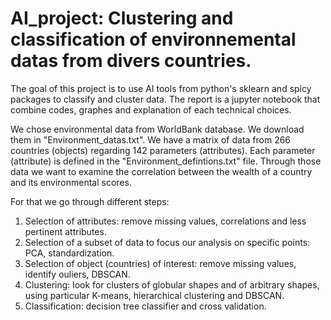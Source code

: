 # AI_project: Clustering and classification of environnemental datas from divers countries.

The goal of this project is to use AI tools from python's sklearn and spicy packages to classify and cluster data.
The report is a jupyter notebook that combine codes, graphes and explanation of each technical choices. 

We chose environmental data from WorldBank database. We download them in "Environment_datas.txt".
We have a matrix of data from 266 countries (objects) regarding 142 parameters (attributes).
Each parameter (attribute) is defined in the "Environment_defintions.txt" file. 
Through those data we want to examine the correlation between the wealth of a country and its environmental scores. 

For that we go through different steps: 
1. Selection of attributes: remove missing values, correlations and less pertinent attributes. 
2. Selection of a subset of data to focus our analysis on specific points: PCA, standardization.
3. Selection of object (countries) of interest: remove missing values, identify ouliers, DBSCAN.
4. Clustering: look for clusters of globular shapes and of arbitrary shapes, using particular K-means, hierarchical clustering and DBSCAN.
5. Classification: decision tree classifier and cross validation.
